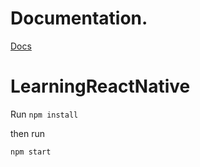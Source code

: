 # Documentation.

[Docs](https://codenameninja.github.io/LearningReactNative/)

# LearningReactNative

Run
`npm install`

then run

`npm start`
